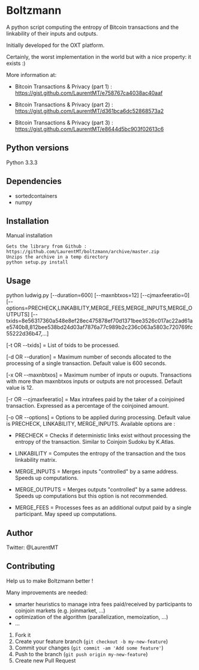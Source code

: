 # Boltzmann

A python script computing the entropy of Bitcoin transactions and the linkability of their inputs and outputs.

Initially developed for the OXT platform. 

Certainly, the worst implementation in the world but with a nice property: it exists :)


More information at:

- Bitcoin Transactions & Privacy (part 1) : https://gist.github.com/LaurentMT/e758767ca4038ac40aaf

- Bitcoin Transactions & Privacy (part 2) : https://gist.github.com/LaurentMT/d361bca6dc52868573a2

- Bitcoin Transactions & Privacy (part 3) : https://gist.github.com/LaurentMT/e8644d5bc903f02613c6



## Python versions

Python 3.3.3


## Dependencies

- sortedcontainers
- numpy


## Installation


Manual installation
```
Gets the library from Github : https://github.com/LaurentMT/boltzmann/archive/master.zip
Unzips the archive in a temp directory
python setup.py install
```



## Usage

python ludwig.py [--duration=600] [--maxnbtxos=12] [--cjmaxfeeratio=0] [--options=PRECHECK,LINKABILITY,MERGE_FEES,MERGE_INPUTS,MERGE_OUTPUTS] [--txids=8e56317360a548e8ef28ec475878ef70d1371bee3526c017ac22ad61ae5740b8,812bee538bd24d03af7876a77c989b2c236c063a5803c720769fc55222d36b47,...]

[-t OR --txids] = List of txids to be processed.

[-d OR --duration] = Maximum number of seconds allocated to the processing of a single transaction. 
                     Default value is 600 seconds.

[-x OR --maxnbtxos] = Maximum number of inputs or ouputs. 
                      Transactions with more than maxnbtxos inputs or outputs are not processed. 
                      Default value is 12.    

[-r OR --cjmaxfeeratio] = Max intrafees paid by the taker of a coinjoined transaction. 
                          Expressed as a percentage of the coinjoined amount.

[-o OR --options] = Options to be applied during processing. 
                    Default value is PRECHECK, LINKABILITY, MERGE_INPUTS.
                    Available options are :
                    
- PRECHECK = Checks if deterministic links exist without processing the entropy of the transaction. Similar to Coinjoin Sudoku by K.Atlas.
                      
- LINKABILITY = Computes the entropy of the transaction and the txos linkability matrix.
                      
- MERGE_INPUTS = Merges inputs "controlled" by a same address. Speeds up computations.
                      
- MERGE_OUTPUTS = Merges outputs "controlled" by a same address. Speeds up computations but this option is not recommended.
                      
- MERGE_FEES = Processes fees as an additional output paid by a single participant. May speed up computations.


## Author
Twitter: @LaurentMT


## Contributing

Help us to make Boltzmann better !

Many improvements are needed:
 - smarter heuristics to manage intra fees paid/received by participants to coinjoin markets (e.g. joinmarket, ...)
 - optimization of the algorithm (parallelization, memoization, ...)
 - ...

1. Fork it
2. Create your feature branch (`git checkout -b my-new-feature`)
3. Commit your changes (`git commit -am 'Add some feature'`)
4. Push to the branch (`git push origin my-new-feature`)
5. Create new Pull Request
